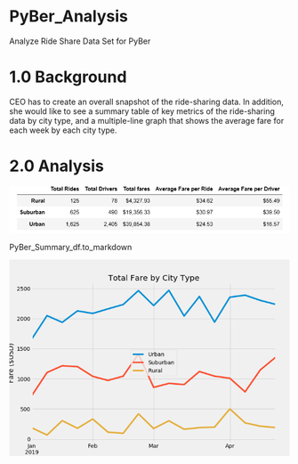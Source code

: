 # PyBer_Analysis
Analyze Ride Share Data Set for PyBer
# 1.0 Background
CEO has to create an overall snapshot of the ride-sharing data. In addition, she would like to see a summary table of key metrics of the ride-sharing data by city type, and a multiple-line graph that shows the average fare for each week by each city type.

# 2.0 Analysis 



![alt text](https://github.com/vsanand27/PyBer_Analysis/blob/master/analysis/Data_Analytics_Summary.PNG)



PyBer_Summary_df.to_markdown

![alt text](https://github.com/vsanand27/PyBer_Analysis/blob/master/analysis/Fig8.png)
